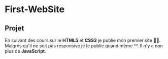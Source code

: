 # First-WebSite 

## Projet

En suivant des cours sur le **HTML5** et **CSS3** je publie mon premier site 👋🏽. Malgrés qu'il ne soit pas responsive je le publie quand même ^^.
Il n'y a non plus de **JavaScript**.
